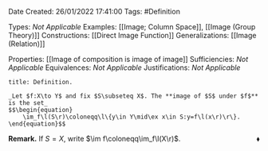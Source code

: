<div class="topSpace"></div>

Date Created: 26/01/2022 17:41:00
Tags: #Definition

Types: _Not Applicable_
Examples: [[Image; Column Space]], [[Image (Group Theory)]]
Constructions: [[Direct Image Function]]
Generalizations: [[Image (Relation)]]

Properties: [[Image of composition is image of image]]
Sufficiencies: _Not Applicable_
Equivalences: _Not Applicable_
Justifications: _Not Applicable_

``` ad-Definition
title: Definition.

_Let $f:X\to Y$ and fix $S\subseteq X$. The **image of $S$ under $f$** is the set_
$$\begin{equation}
    \im_f\l(S\r)\coloneqq\l\{y\in Y\mid\ex x\in S:y=f\l(x\r)\r\}.
\end{equation}$$

```

**Remark.** If $S=X$, write $\im f\coloneqq\im_f\l(X\r)$.<span style="float:right;">$\blacklozenge$</span>
